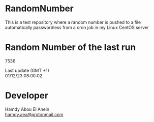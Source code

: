 # RandomNumber    
This is a test repository where a random number is pushed to a file automatically passwordless from a cron job in my Linux CentOS server    
# Random Number of the last run   
7536
      
Last update (GMT +1)    
01/12/23 08:00:02
# Developer    
Hamdy Abou El Anein   
hamdy.aea@protonmail.com
